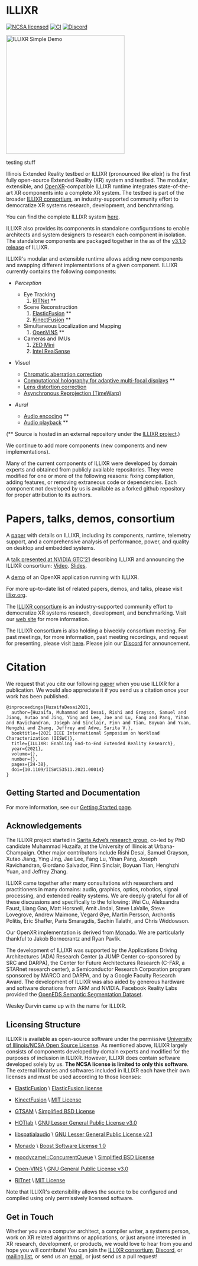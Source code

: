 # ILLIXR

[![NCSA licensed](https://img.shields.io/badge/license-NCSA-blue.svg)](LICENSE)
[![CI](https://github.com/ILLIXR/ILLIXR/workflows/illixr-tests-master/badge.svg)](https://github.com/ILLIXR/ILLIXR/actions)
[![Discord](https://img.shields.io/discord/830812443189444698?logo=discord&logoColor=white&label=Discord)][47]


<a href="https://youtu.be/GVcCW8WgEDY">
    <img
        alt="ILLIXR Simple Demo"
        src="https://img.youtube.com/vi/GVcCW8WgEDY/0.jpg"
        style="width: 320px"
        class="center"
    >
</a>

testing stuff

Illinois Extended Reality testbed or ILLIXR (pronounced like elixir) is
    the first fully open-source Extended Reality (XR) system and testbed.
The modular, extensible, and [OpenXR][26]-compatible ILLIXR runtime
    integrates state-of-the-art XR components into a complete XR system.
The testbed is part of the broader [ILLIXR consortium][37],
    an industry-supported community effort to democratize XR systems
    research, development, and benchmarking.

You can find the complete ILLIXR system [here][38].

ILLIXR also provides its components in standalone configurations to enable architects and
    system designers to research each component in isolation.
The standalone components are packaged together in the as of the [v3.1.0 release][39] of ILLIXR. 

ILLIXR's modular and extensible runtime allows adding new components and swapping different
    implementations of a given component.
ILLIXR currently contains the following components: 

-   *Perception*
    -   Eye Tracking
        1.  [RITNet][3] **
    -   Scene Reconstruction
        1.  [ElasticFusion][2] **
        2.  [KinectFusion][40] **
    -   Simultaneous Localization and Mapping
        1.  [OpenVINS][1] **
    -   Cameras and IMUs
        1.  [ZED Mini][42]
        2.  [Intel RealSense][41]

-   *Visual*
    -   [Chromatic aberration correction][5]
    -   [Computational holography for adaptive multi-focal displays][6] **
    -   [Lens distortion correction][5]
    -   [Asynchronous Reprojection (TimeWarp)][5]

-   *Aural*
    -   [Audio encoding][4] **
    -   [Audio playback][4] **

(** Source is hosted in an external repository under the [ILLIXR project][7].)

We continue to add more components (new components and new implementations). 

Many of the current components of ILLIXR were developed by domain experts and obtained from
    publicly available repositories.
They were modified for one or more of the following reasons: fixing compilation, adding features,
    or removing extraneous code or dependencies.
Each component not developed by us is available as a forked github repository for
    proper attribution to its authors.

# Papers, talks, demos, consortium

A [paper][8] with details on ILLIXR, including its components, runtime, telemetry support,
    and a comprehensive analysis of performance, power, and quality on desktop and embedded systems.

A [talk presented at NVIDIA GTC'21][42] describing ILLIXR and announcing the ILLIXR consortium:
    [Video][43].
    [Slides][44]. 

A [demo][45] of an OpenXR application running with ILLIXR.

For more up-to-date list of related papers, demos, and talks, please visit [illixr.org][37].

The [ILLIXR consortium][37] is an industry-supported community effort to democratize
    XR systems research, development, and benchmarking.
Visit our [web site][37] for more information.

The ILLIXR consortium is also holding a biweekly consortium meeting. For past meetings, for more information, past meeting recordings, and request for presenting, please visit [here][50]. Please join our [Discord][47] for announcement. 

# Citation

We request that you cite our following [paper][8] when you use ILLIXR for a publication.
We would also appreciate it if you send us a citation once your work has been published.

```
@inproceedings{HuzaifaDesai2021,
  author={Huzaifa, Muhammad and Desai, Rishi and Grayson, Samuel and Jiang, Xutao and Jing, Ying and Lee, Jae and Lu, Fang and Pang, Yihan and Ravichandran, Joseph and Sinclair, Finn and Tian, Boyuan and Yuan, Hengzhi and Zhang, Jeffrey and Adve, Sarita V.},
  booktitle={2021 IEEE International Symposium on Workload Characterization (IISWC)}, 
  title={ILLIXR: Enabling End-to-End Extended Reality Research}, 
  year={2021},
  volume={},
  number={},
  pages={24-38},
  doi={10.1109/IISWC53511.2021.00014}
}
```

## Getting Started and Documentation

For more information, see our [Getting Started page][33].


## Acknowledgements

The ILLIXR project started in [Sarita Adve’s research group][9],
    co-led by PhD candidate Muhammad Huzaifa, at the University of Illinois at Urbana-Champaign.
Other major contributors include
    Rishi Desai,
    Samuel Grayson,
    Xutao Jiang,
    Ying Jing,
    Jae Lee,
    Fang Lu,
    Yihan Pang,
    Joseph Ravichandran,
    Giordano Salvador,
    Finn Sinclair,
    Boyuan Tian,
    Henghzhi Yuan,
    and
    Jeffrey Zhang.

ILLIXR came together after many consultations with researchers and practitioners in many domains:
    audio,
    graphics,
    optics,
    robotics,
    signal processing,
    and
    extended reality systems.
We are deeply grateful for all of these discussions and specifically to the following:
    Wei Cu,
    Aleksandra Faust,
    Liang Gao,
    Matt Horsnell,
    Amit Jindal,
    Steve LaValle,
    Steve Lovegrove,
    Andrew Maimone,
    Vegard &#216;ye,
    Martin Persson,
    Archontis Politis,
    Eric Shaffer,
    Paris Smaragdis,
    Sachin Talathi,
    and
    Chris Widdowson.

Our OpenXR implementation is derived from [Monado][10].
We are particularly thankful to Jakob Bornecrantz and Ryan Pavlik.

The development of ILLIXR was supported by
    the Applications Driving Architectures (ADA) Research Center
        (a JUMP Center co-sponsored by SRC and DARPA),
    the Center for Future Architectures Research (C-FAR, a STARnet research center),
    a Semiconductor Research Corporation program sponsored by MARCO and DARPA,
    and
    by a Google Faculty Research Award.
The development of ILLIXR was also aided by generous hardware and software donations
    from ARM and NVIDIA.
Facebook Reality Labs provided the [OpenEDS Semantic Segmentation Dataset][11].

Wesley Darvin came up with the name for ILLIXR.

## Licensing Structure

ILLIXR is available as open-source software under the permissive
    [University of Illinois/NCSA Open Source License][34].
As mentioned above, ILLIXR largely consists of components developed by domain experts and
    modified for the purposes of inclusion in ILLIXR.
However, ILLIXR does contain software developed solely by us.
**The NCSA license is limited to only this software**.
The external libraries and softwares included in ILLIXR each have their own licenses and
    must be used according to those licenses:

-   [ElasticFusion][14] \ [ElasticFusion license][15]

-   [KinectFusion][40] \ [MIT License][46]

-   [GTSAM][27] \ [Simplified BSD License][28]

-   [HOTlab][20] \ [GNU Lesser General Public License v3.0][21]

-   [libspatialaudio][18] \ [GNU Lesser General Public License v2.1][19]

-   [Monado][22] \ [Boost Software License 1.0][23]

-   [moodycamel::ConcurrentQueue][31] \ [Simplified BSD License][32]

-   [Open-VINS][12] \ [GNU General Public License v3.0][13]

-   [RITnet][16] \ [MIT License][17]

Note that ILLIXR's extensibility allows the source to be configured and compiled using only
    permissively licensed software.


## Get in Touch

Whether you are a computer architect, a compiler writer, a systems person, work on XR related algorithms
    or applications, or just anyone interested in XR research, development, or products,
    we would love to hear from you and hope you will contribute!
You can join
    the [ILLIXR consortium][37],
    [Discord][47],
    or [mailing list][48],
    or send us an [email][49],
    or just send us a pull request!


[//]: # (- References -)

[1]:    https://github.com/ILLIXR/open_vins
[2]:    https://github.com/ILLIXR/ElasticFusion
[3]:    https://github.com/ILLIXR/RITnet
[4]:    https://github.com/ILLIXR/audio_pipeline
[5]:    https://github.com/ILLIXR/visual_postprocessing
[6]:    https://github.com/ILLIXR/HOTlab
[7]:    https://github.com/ILLIXR
[8]:    https://ieeexplore.ieee.org/abstract/document/9668280
[9]:    http://rsim.cs.illinois.edu
[10]:   https://monado.dev
[11]:   https://research.fb.com/programs/openeds-challenge
[12]:   https://github.com/rpng/open_vins
[13]:   https://www.gnu.org/licenses/gpl-3.0.html
[14]:   https://github.com/mp3guy/ElasticFusion
[15]:   https://github.com/mp3guy/ElasticFusion/blob/master/LICENSE.txt
[16]:   https://github.com/AayushKrChaudhary/RITnet
[17]:   https://github.com/AayushKrChaudhary/RITnet/blob/master/License.md
[18]:   https://github.com/videolabs/libspatialaudio
[19]:   https://www.gnu.org/licenses/old-licenses/lgpl-2.1.html
[20]:   https://github.com/MartinPersson/HOTlab
[21]:   https://www.gnu.org/licenses/lgpl-3.0.html
[22]:   https://gitlab.freedesktop.org/monado/monado
[23]:   https://choosealicense.com/licenses/bsl-1.0
[24]:   https://gitter.im/ILLIXR/community
[25]:   https://github.com/ILLIXR/ILLIXR/releases
[26]:   https://www.khronos.org/openxr
[27]:   https://github.com/ILLIXR/gtsam
[28]:   https://github.com/borglab/gtsam/blob/develop/LICENSE.BSD
[31]:   https://github.com/cameron314/concurrentqueue
[32]:   https://github.com/cameron314/concurrentqueue/blob/master/LICENSE.md
[33]:   https://illixr.github.io/ILLIXR/getting_started/
[34]:   https://illixr.github.io/ILLIXR/LICENSE/
[35]:   https://illixr.github.io/ILLIXR/illixr_plugins/
[36]:   https://illixr.github.io/ILLIXR/writing_your_plugin/
[37]:   http://illixr.org
[38]:   https://github.com/ILLIXR/ILLIXR
[39]:   https://github.com/ILLIXR/ILLIXR/releases/tag/v3.1.0
[40]:   https://github.com/ILLIXR/KinectFusionApp/tree/illixr-integration
[41]:   https://github.com/ILLIXR/ILLIXR/tree/master/realsense
[42]:   https://www.stereolabs.com/zed-mini/
[43]:   https://youtu.be/ZY98lWksnpM
[44]:   https://ws.engr.illinois.edu/sitemanager/getfile.asp?id=2971
[45]:   https://youtu.be/GVcCW8WgEDY
[46]:   https://github.com/chrdiller/KinectFusionApp/blob/master/LICENSE.txt
[47]:   https://discord.gg/upkvy7x3W4
[48]:   mailto:lists@lists.cs.illinois.edu?subject=sub%20illixr-community
[49]:   mailto:illixr@cs.illinois.edu
[50]:   https://illixr.org/open_meetings
